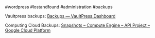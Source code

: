 #wordpress #lostandfound #administration #backups

Vaultpress backups: [Backups — VaultPress Dashboard](https://dashboard.vaultpress.com/155398/backups/ "Backups — VaultPress Dashboard")

Computing Cloud Backups: [Snapshots – Compute Engine – API Project – Google Cloud Platform](https://console.cloud.google.com/compute/snapshots?authuser=1&project=api-project-784783251126 "Snapshots – Compute Engine – API Project – Google Cloud Platform")
